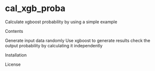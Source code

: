 # cal_xgb_proba
Calculate xgboost probability by using a simple example

Contents

Generate input data randomly
Use xgboost to generate results
check the output probability by calculating it independently

Installation

License

